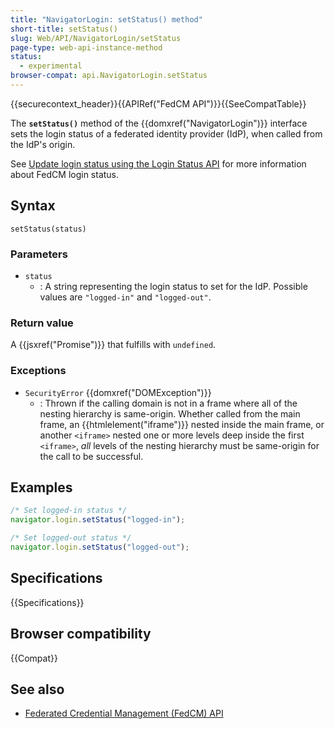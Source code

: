 ```yaml
---
title: "NavigatorLogin: setStatus() method"
short-title: setStatus()
slug: Web/API/NavigatorLogin/setStatus
page-type: web-api-instance-method
status:
  - experimental
browser-compat: api.NavigatorLogin.setStatus
---
```


{{securecontext_header}}{{APIRef("FedCM API")}}{{SeeCompatTable}}

The **`setStatus()`** method of the
{{domxref("NavigatorLogin")}} interface sets the login status of a federated identity provider (IdP), when called from the IdP's origin.

See [Update login status using the Login Status API](/en-US/docs/Web/API/FedCM_API/IDP_integration#update_login_status_using_the_login_status_api) for more information about FedCM login status.

## Syntax

```js-nolint
setStatus(status)
```

### Parameters

- `status`
  - : A string representing the login status to set for the IdP. Possible values are `"logged-in"` and `"logged-out"`.

### Return value

A {{jsxref("Promise")}} that fulfills with `undefined`.

### Exceptions

- `SecurityError` {{domxref("DOMException")}}
  - : Thrown if the calling domain is not in a frame where all of the nesting hierarchy is same-origin. Whether called from the main frame, an {{htmlelement("iframe")}} nested inside the main frame, or another `<iframe>` nested one or more levels deep inside the first `<iframe>`, _all_ levels of the nesting hierarchy must be same-origin for the call to be successful.

## Examples

```js
/* Set logged-in status */
navigator.login.setStatus("logged-in");

/* Set logged-out status */
navigator.login.setStatus("logged-out");
```

## Specifications

{{Specifications}}

## Browser compatibility

{{Compat}}

## See also

- [Federated Credential Management (FedCM) API](/en-US/docs/Web/API/FedCM_API)
